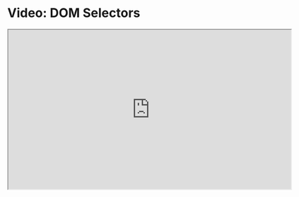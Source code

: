 # Video: DOM Selectors

<iframe src="https://player.vimeo.com/video/549326256" width="640" height="360" allowfullscreen="allowfullscreen" allow="autoplay; fullscreen; picture-in-picture"></iframe>
